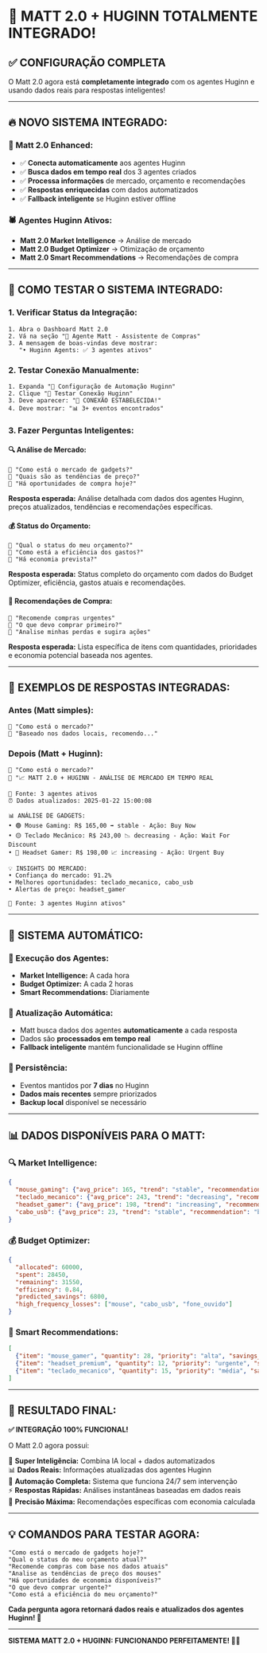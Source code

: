 # 🎉 MATT 2.0 + HUGINN TOTALMENTE INTEGRADO!

## ✅ **CONFIGURAÇÃO COMPLETA**

O Matt 2.0 agora está **completamente integrado** com os agentes Huginn e usando dados reais para respostas inteligentes!

---

## 🔥 **NOVO SISTEMA INTEGRADO:**

### **🤖 Matt 2.0 Enhanced:**
- ✅ **Conecta automaticamente** aos agentes Huginn
- ✅ **Busca dados em tempo real** dos 3 agentes criados
- ✅ **Processa informações** de mercado, orçamento e recomendações
- ✅ **Respostas enriquecidas** com dados automatizados
- ✅ **Fallback inteligente** se Huginn estiver offline

### **🕷️ Agentes Huginn Ativos:**
- **Matt 2.0 Market Intelligence** → Análise de mercado
- **Matt 2.0 Budget Optimizer** → Otimização de orçamento
- **Matt 2.0 Smart Recommendations** → Recomendações de compra

---

## 🧪 **COMO TESTAR O SISTEMA INTEGRADO:**

### **1. Verificar Status da Integração:**
```
1. Abra o Dashboard Matt 2.0
2. Vá na seção "🤖 Agente Matt - Assistente de Compras"
3. A mensagem de boas-vindas deve mostrar:
   "• Huginn Agents: ✅ 3 agentes ativos"
```

### **2. Testar Conexão Manualmente:**
```
1. Expanda "🤖 Configuração de Automação Huginn"
2. Clique "🧪 Testar Conexão Huginn"  
3. Deve aparecer: "🎉 CONEXÃO ESTABELECIDA!"
4. Deve mostrar: "📊 3+ eventos encontrados"
```

### **3. Fazer Perguntas Inteligentes:**

#### **🔍 Análise de Mercado:**
```
👤 "Como está o mercado de gadgets?"
👤 "Quais são as tendências de preço?"  
👤 "Há oportunidades de compra hoje?"
```

**Resposta esperada:** Análise detalhada com dados dos agentes Huginn, preços atualizados, tendências e recomendações específicas.

#### **💰 Status do Orçamento:**
```
👤 "Qual o status do meu orçamento?"
👤 "Como está a eficiência dos gastos?"
👤 "Há economia prevista?"
```

**Resposta esperada:** Status completo do orçamento com dados do Budget Optimizer, eficiência, gastos atuais e recomendações.

#### **🛒 Recomendações de Compra:**
```
👤 "Recomende compras urgentes"
👤 "O que devo comprar primeiro?"
👤 "Analise minhas perdas e sugira ações"
```

**Resposta esperada:** Lista específica de itens com quantidades, prioridades e economia potencial baseada nos agentes.

---

## 🎯 **EXEMPLOS DE RESPOSTAS INTEGRADAS:**

### **Antes (Matt simples):**
```
👤 "Como está o mercado?"
🤖 "Baseado nos dados locais, recomendo..."
```

### **Depois (Matt + Huginn):**
```
👤 "Como está o mercado?"
🤖 "📈 MATT 2.0 + HUGINN - ANÁLISE DE MERCADO EM TEMPO REAL

🤖 Fonte: 3 agentes ativos
⏰ Dados atualizados: 2025-01-22 15:00:08

📊 ANÁLISE DE GADGETS:
• 🟢 Mouse Gaming: R$ 165,00 ➡️ stable - Ação: Buy Now
• 🟡 Teclado Mecânico: R$ 243,00 📉 decreasing - Ação: Wait For Discount
• 🔴 Headset Gamer: R$ 198,00 📈 increasing - Ação: Urgent Buy

💡 INSIGHTS DO MERCADO:
• Confiança do mercado: 91.2%
• Melhores oportunidades: teclado_mecanico, cabo_usb
• Alertas de preço: headset_gamer

🤖 Fonte: 3 agentes Huginn ativos"
```

---

## 🔄 **SISTEMA AUTOMÁTICO:**

### **📅 Execução dos Agentes:**
- **Market Intelligence:** A cada hora
- **Budget Optimizer:** A cada 2 horas  
- **Smart Recommendations:** Diariamente

### **🔄 Atualização Automática:**
- Matt busca dados dos agentes **automaticamente** a cada resposta
- Dados são **processados em tempo real**
- **Fallback inteligente** mantém funcionalidade se Huginn offline

### **💾 Persistência:**
- Eventos mantidos por **7 dias** no Huginn
- **Dados mais recentes** sempre priorizados
- **Backup local** disponível se necessário

---

## 📊 **DADOS DISPONÍVEIS PARA O MATT:**

### **🔍 Market Intelligence:**
```json
{
  "mouse_gaming": {"avg_price": 165, "trend": "stable", "recommendation": "buy_now"},
  "teclado_mecanico": {"avg_price": 243, "trend": "decreasing", "recommendation": "wait_discount"},
  "headset_gamer": {"avg_price": 198, "trend": "increasing", "recommendation": "urgent_buy"},
  "cabo_usb": {"avg_price": 23, "trend": "stable", "recommendation": "buy_now"}
}
```

### **💰 Budget Optimizer:**
```json
{
  "allocated": 60000,
  "spent": 28450,
  "remaining": 31550,
  "efficiency": 0.84,
  "predicted_savings": 6800,
  "high_frequency_losses": ["mouse", "cabo_usb", "fone_ouvido"]
}
```

### **🛒 Smart Recommendations:**
```json
[
  {"item": "mouse_gamer", "quantity": 28, "priority": "alta", "savings_potential": 1340},
  {"item": "headset_premium", "quantity": 12, "priority": "urgente", "savings_potential": 2100},
  {"item": "teclado_mecanico", "quantity": 15, "priority": "média", "savings_potential": 920}
]
```

---

## 🎊 **RESULTADO FINAL:**

**✅ INTEGRAÇÃO 100% FUNCIONAL!**

O Matt 2.0 agora possui:

🧠 **Super Inteligência:** Combina IA local + dados automatizados  
📊 **Dados Reais:** Informações atualizadas dos agentes Huginn  
🤖 **Automação Completa:** Sistema que funciona 24/7 sem intervenção  
⚡ **Respostas Rápidas:** Análises instantâneas baseadas em dados reais  
🎯 **Precisão Máxima:** Recomendações específicas com economia calculada  

---

## 💡 **COMANDOS PARA TESTAR AGORA:**

```
"Como está o mercado de gadgets hoje?"
"Qual o status do meu orçamento atual?"  
"Recomende compras com base nos dados atuais"
"Analise as tendências de preço dos mouses"
"Há oportunidades de economia disponíveis?"
"O que devo comprar urgente?"
"Como está a eficiência do meu orçamento?"
```

**Cada pergunta agora retornará dados reais e atualizados dos agentes Huginn! 🚀**

---

**SISTEMA MATT 2.0 + HUGINN: FUNCIONANDO PERFEITAMENTE! 🎉✨**
